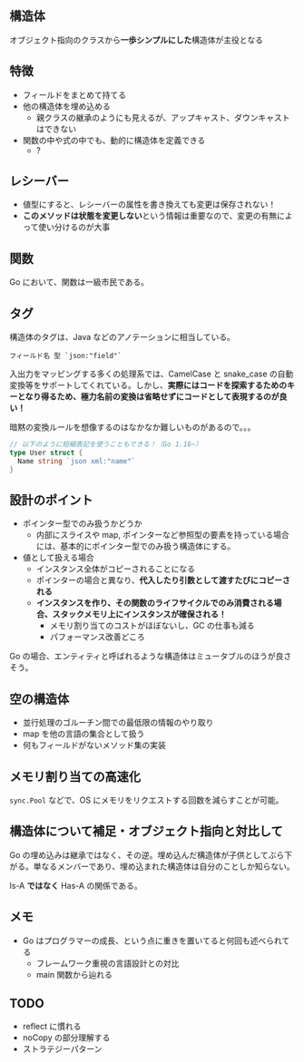 ## 構造体

オブジェクト指向のクラスから**一歩シンプルにした**構造体が主役となる

## 特徴

- フィールドをまとめて持てる
- 他の構造体を埋め込める
  - 親クラスの継承のようにも見えるが、アップキャスト、ダウンキャストはできない
- 関数の中や式の中でも、動的に構造体を定義できる
  - ?

## レシーバー

- 値型にすると、レシーバーの属性を書き換えても変更は保存されない！
- **このメソッドは状態を変更しない**という情報は重要なので、変更の有無によって使い分けるのが大事

## 関数

Go において、関数は一級市民である。

## タグ

構造体のタグは、Java などのアノテーションに相当している。

```
フィールド名 型 `json:"field"`
```

入出力をマッピングする多くの処理系では、CamelCase と snake_case の自動変換等をサポートしてくれている。しかし、**実際にはコードを探索するためのキーとなり得るため、極力名前の変換は省略せずにコードとして表現するのが良い！**

暗黙の変換ルールを想像するのはなかなか難しいものがあるので。。。

```go
// 以下のように短縮表記を使うこともできる！（Go 1.16~）
type User struct {
  Name string `json xml:"name"`
}
```

## 設計のポイント

- ポインター型でのみ扱うかどうか
  - 内部にスライスや map, ポインターなど参照型の要素を持っている場合には、基本的にポインター型でのみ扱う構造体にする。
- 値として扱える場合
  - インスタンス全体がコピーされることになる
  - ポインターの場合と異なり、**代入したり引数として渡すたびにコピーされる**
  - **インスタンスを作り、その関数のライフサイクルでのみ消費される場合、スタックメモリ上にインスタンスが確保される！**
    - メモリ割り当てのコストがほぼないし、GC の仕事も減る
    - パフォーマンス改善どころ

Go の場合、エンティティと呼ばれるような構造体はミュータブルのほうが良さそう。

## 空の構造体

- 並行処理のゴルーチン間での最低限の情報のやり取り
- map を他の言語の集合として扱う
- 何もフィールドがないメソッド集の実装

## メモリ割り当ての高速化

`sync.Pool` などで、OS にメモリをリクエストする回数を減らすことが可能。

## 構造体について補足・オブジェクト指向と対比して

Go の埋め込みは継承ではなく、その逆。埋め込んだ構造体が子供としてぶら下がる。単なるメンバーであり、埋め込まれた構造体は自分のことしか知らない。

Is-A **ではなく** Has-A の関係である。

## メモ

- Go はプログラマーの成長、という点に重きを置いてると何回も述べられてる
  - フレームワーク重視の言語設計との対比
  - main 関数から辿れる

## TODO

- reflect に慣れる
- noCopy の部分理解する
- ストラテジーパターン
